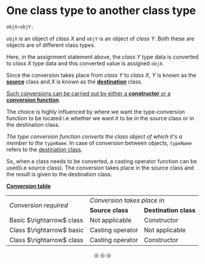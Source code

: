 # One class type to another class type

```c
objX=objY;
```
`objX` is an object of _class X_ and `objY` is an object of _class Y_. Both these are objects are of different class types.

Here, in the assignment statement above, the _class Y_ type data is converted to _class X_ type data and this converted value is
assigned `objX`.

Since the conversion takes place from _class Y_ to _class X_, _Y_ is known as the **<ins>source</ins>** class and _X_ is known
as the **<ins>destination</ins>** class.

<ins>Such conversions can be carried out by either a **constructor** or a **conversion function**</ins>.

The choice is highly influenced by where we want the type-conversion function to be located i.e whether we want it to be
in the source class or in the destination class.

_The type conversion function converts the class object of which it's a member to the_ `typeName`.
In case of conversion between objects, `typeName` refers to the <ins>destination class</ins>.

So, when a class needs to be converted, a casting operator function can be used(i.e source class). The conversion takes place in
the source class and the result is given to the destination class.

<ins>**Conversion table**</ins>

<table>

<tr>                 <!-- First row -->
<td rowspan="2"><em>Conversion required</em></td>
<td colspan="2"><em>Conversion takes place in</em></td>
</tr>

<tr>                 <!-- Second row -->
<td><strong>Source class</strong></td>
<td><strong>Destination class</strong></td>
</tr>

<tr>                  <!-- Third row -->
<td>Basic $\rightarrow$ class</td>
<td>Not applicable</td>
<td>Constructor</td>
</tr>

<tr>
<td>Class $\rightarrow$ basic</td>
<td>Casting operator</td>
<td>Not applicable</td>
</tr>

<tr>
<td>Class $\rightarrow$ class</td>
<td>Casting operator</td>
<td>Constructor</td>
</tr>

</table>

<p align="center">
&#9678; &#9678; &#9678;
</p>
